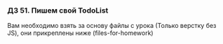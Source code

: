 ### ДЗ 51. Пишем свой TodoList
Вам необходимо взять за основу файлы с урока (Только верстку без JS), они прикреплены ниже (files-for-homework)